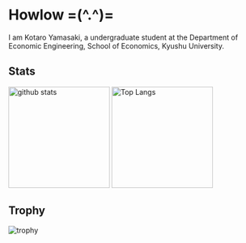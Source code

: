# Howlow =(^.^)=
I am Kotaro Yamasaki, a undergraduate student at the Department of Economic Engineering, School of Economics, Kyushu University.

## Stats
<p align="left"> 
  <img alt="github stats" height="200px" src="https://github-readme-stats.vercel.app/api?username=kotaro-yamasaki&theme=radical&show_icons=ture" />
  <img alt="Top Langs" height="200px" src="https://github-readme-stats.vercel.app/api/top-langs/?username=kotaro-yamasaki&layout=compact&show_icons=true&theme=radical" />
</p>

## Trophy
![trophy](https://github-profile-trophy.vercel.app/?username=kotaro-yamasaki&theme=radical&column=8
)
